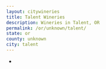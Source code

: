 ```yaml
---
layout: citywineries
title: Talent Wineries
description: Wineries in Talent, OR
permalink: /or/unknown/talent/
state: or
county: unknown
city: talent
---
```

-
